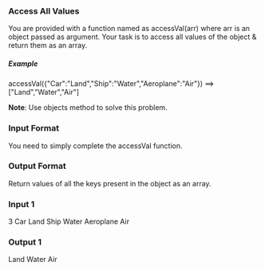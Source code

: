 ### Access All Values

You are provided with a function named as accessVal(arr) where arr is an object passed as argument.
Your task is to access all values of the object & return them as an array.

##### Example
accessVal({"Car":"Land","Ship":"Water","Aeroplane":"Air"}) ==> ["Land","Water","Air"]

**Note**: Use objects method to solve this problem.


### Input Format
You need to simply complete the accessVal function.

### Output Format
Return values of all the keys present in the object as an array.

### Input 1
3
Car Land
Ship Water
Aeroplane Air

### Output 1
Land Water Air